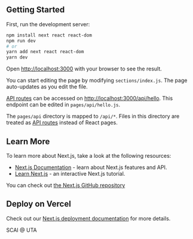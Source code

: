 ## Getting Started

First, run the development server:

```bash
npm install next react react-dom
npm run dev
# or
yarn add next react react-dom
yarn dev
```

Open [http://localhost:3000](http://localhost:3000) with your browser to see the result.

You can start editing the page by modifying `sections/index.js`. The page auto-updates as you edit the file.

[API routes](https://nextjs.org/docs/api-routes/introduction) can be accessed on [http://localhost:3000/api/hello](http://localhost:3000/api/hello). This endpoint can be edited in `pages/api/hello.js`.

The `pages/api` directory is mapped to `/api/*`. Files in this directory are treated as [API routes](https://nextjs.org/docs/api-routes/introduction) instead of React pages.

## Learn More

To learn more about Next.js, take a look at the following resources:

- [Next.js Documentation](https://nextjs.org/docs) - learn about Next.js features and API.
- [Learn Next.js](https://nextjs.org/learn) - an interactive Next.js tutorial.

You can check out [the Next.js GitHub repository](https://github.com/vercel/next.js/) 
## Deploy on Vercel


Check out our [Next.js deployment documentation](https://nextjs.org/docs/deployment) for more details.

SCAI @ UTA
